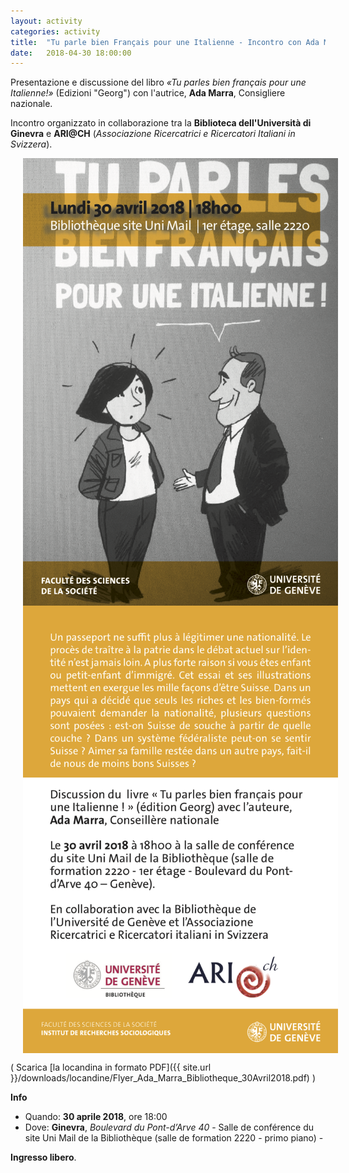 ```yaml
---
layout: activity
categories: activity
title:  "Tu parle bien Français pour une Italienne - Incontro con Ada Marra"
date:   2018-04-30 18:00:00
---
```



Presentazione e discussione del libro _«Tu parles bien français pour une Italienne!»_ (Edizioni "Georg") con l'autrice, **Ada Marra**, Consigliere nazionale.

Incontro organizzato in collaborazione tra la **Biblioteca dell'Università di Ginevra** e **ARI@CH** (_Associazione Ricercatrici e Ricercatori Italiani in Svizzera_).


<img alt="locandina incontro Ada Marra - p.1" align="center" width="600" hspace="20" src="/assets/img/pages/activities/Flyer_Ada_Marra_Bibliotheque_30Avril2018.png">

<img alt="locandina incontro Ada Marra - p.2" align="center" width="600" hspace="20" src="/assets/img/pages/activities/Flyer_Ada_Marra_Bibliotheque_30Avril2018_p2.png">

( Scarica [la locandina in formato PDF]({{ site.url }}/downloads/locandine/Flyer_Ada_Marra_Bibliotheque_30Avril2018.pdf) )


**Info**

- Quando: **30 aprile 2018**, ore 18:00
- Dove: **Ginevra**, _Boulevard du Pont-d’Arve 40_ - Salle de conférence du site Uni Mail de la Bibliothèque (salle de formation 2220 - primo piano) -

**Ingresso libero**.
